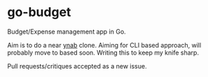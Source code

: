 # go-budget
Budget/Expense management app in Go. 

Aim is to do a near [ynab](https://www.youneedabudget.com/) clone. Aiming for CLI based approach, will probably move to based soon. Writing this to keep my knife sharp. 

Pull requests/critiques accepted as a new issue. 
